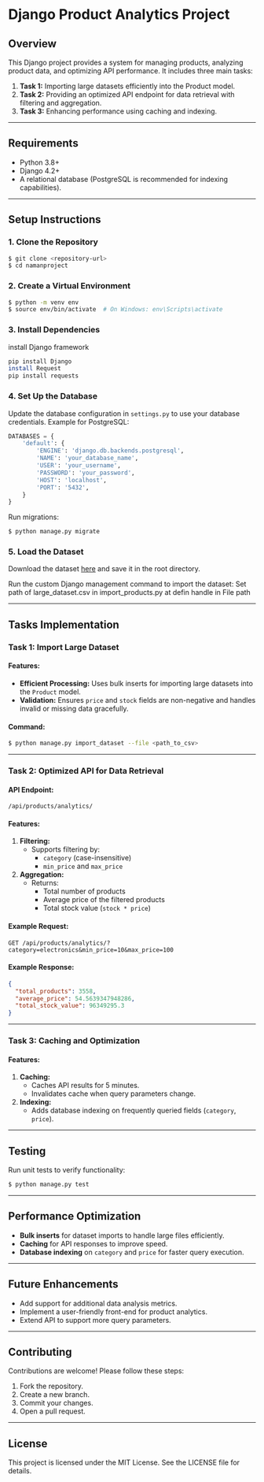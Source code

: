 # Django Product Analytics Project

## Overview
This Django project provides a system for managing products, analyzing product data, and optimizing API performance. It includes three main tasks:

1. **Task 1:** Importing large datasets efficiently into the Product model.
2. **Task 2:** Providing an optimized API endpoint for data retrieval with filtering and aggregation.
3. **Task 3:** Enhancing performance using caching and indexing.

---

## Requirements
- Python 3.8+
- Django 4.2+
- A relational database (PostgreSQL is recommended for indexing capabilities).

---

## Setup Instructions

### 1. Clone the Repository
```bash
$ git clone <repository-url>
$ cd namanproject
```

### 2. Create a Virtual Environment
```bash
$ python -m venv env
$ source env/bin/activate  # On Windows: env\Scripts\activate
```

### 3. Install Dependencies
install Django framework 
```bash
pip install Django
install Request 
pip install requests
```
### 4. Set Up the Database
Update the database configuration in `settings.py` to use your database credentials. Example for PostgreSQL:
```python
DATABASES = {
    'default': {
        'ENGINE': 'django.db.backends.postgresql',
        'NAME': 'your_database_name',
        'USER': 'your_username',
        'PASSWORD': 'your_password',
        'HOST': 'localhost',
        'PORT': '5432',
    }
}
```
Run migrations:
```bash
$ python manage.py migrate
```

### 5. Load the Dataset
Download the dataset [here](https://drive.google.com/file/d/1OVonkcBUawYLzHoNEAZh4XQyGmdVHarR/view?usp=sharing) and save it in the root directory.

Run the custom Django management command to import the dataset:
Set path of large_dataset.csv  in import_products.py at defin handle in File path

---

## Tasks Implementation

### Task 1: Import Large Dataset
#### Features:
- **Efficient Processing:** Uses bulk inserts for importing large datasets into the `Product` model.
- **Validation:** Ensures `price` and `stock` fields are non-negative and handles invalid or missing data gracefully.

#### Command:
```bash
$ python manage.py import_dataset --file <path_to_csv>
```

---

### Task 2: Optimized API for Data Retrieval
#### API Endpoint:
`/api/products/analytics/`

#### Features:
1. **Filtering:**
   - Supports filtering by:
     - `category` (case-insensitive)
     - `min_price` and `max_price`
2. **Aggregation:**
   - Returns:
     - Total number of products
     - Average price of the filtered products
     - Total stock value (`stock * price`)

#### Example Request:
```http
GET /api/products/analytics/?category=electronics&min_price=10&max_price=100
```
#### Example Response:
```json
{
  "total_products": 3558,
  "average_price": 54.5639347948286,
  "total_stock_value": 96349295.3
}
```

---

### Task 3: Caching and Optimization
#### Features:
1. **Caching:**
   - Caches API results for 5 minutes.
   - Invalidates cache when query parameters change.
2. **Indexing:**
   - Adds database indexing on frequently queried fields (`category`, `price`).

---

## Testing
Run unit tests to verify functionality:
```bash
$ python manage.py test
```

---

## Performance Optimization
- **Bulk inserts** for dataset imports to handle large files efficiently.
- **Caching** for API responses to improve speed.
- **Database indexing** on `category` and `price` for faster query execution.

---

## Future Enhancements
- Add support for additional data analysis metrics.
- Implement a user-friendly front-end for product analytics.
- Extend API to support more query parameters.

---

## Contributing
Contributions are welcome! Please follow these steps:
1. Fork the repository.
2. Create a new branch.
3. Commit your changes.
4. Open a pull request.

---

## License
This project is licensed under the MIT License. See the LICENSE file for details.

